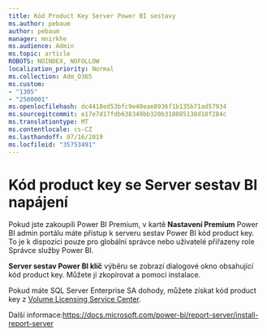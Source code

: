 ```yaml
---
title: Kód Product Key Server Power BI sestavy
ms.author: pebaum
author: pebaum
manager: mnirkhe
ms.audience: Admin
ms.topic: article
ROBOTS: NOINDEX, NOFOLLOW
localization_priority: Normal
ms.collection: Adm_O365
ms.custom:
- "1305"
- "2500001"
ms.openlocfilehash: dc4418ed53bfc9e40eae8936f1b135b71ad57934
ms.sourcegitcommit: e17e7d17fdb638349bb320b318085138d18f284c
ms.translationtype: MT
ms.contentlocale: cs-CZ
ms.lasthandoff: 07/16/2019
ms.locfileid: "35753491"
---
```

# <a name="power-bi-report-server-product-key"></a>Kód product key se Server sestav BI napájení

Pokud jste zakoupili Power BI Premium, v kartě **Nastavení Premium** Power BI admin portálu máte přístup k serveru sestav Power BI kód product key. To je k dispozici pouze pro globální správce nebo uživatelé přiřazeny role Správce služby Power BI.

**Server sestav Power BI klíč** výběru se zobrazí dialogové okno obsahující kód product key. Můžete ji zkopírovat a pomocí instalace.

Pokud máte SQL Server Enterprise SA dohody, můžete získat kód product key z [Volume Licensing Service Center](https://www.microsoft.com/Licensing/servicecenter/).

Další informace:https://docs.microsoft.com/power-bi/report-server/install-report-server
